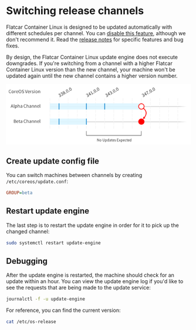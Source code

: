 # Switching release channels

Flatcar Container Linux is designed to be updated automatically with different schedules per channel. You can [disable this feature](update-strategies.md), although we don't recommend it. Read the [release notes](https://flatcar-linux.org/releases) for specific features and bug fixes.

By design, the Flatcar Container Linux update engine does not execute downgrades. If you're switching from a channel with a higher Flatcar Container Linux version than the new channel, your machine won't be updated again until the new channel contains a higher version number.

![Update Timeline](img/update-timeline.png)

## Create update config file

You can switch machines between channels by creating `/etc/coreos/update.conf`:

```ini
GROUP=beta
```

## Restart update engine

The last step is to restart the update engine in order for it to pick up the changed channel:

```sh
sudo systemctl restart update-engine
```

## Debugging

After the update engine is restarted, the machine should check for an update within an hour. You can view the update engine log if you'd like to see the requests that are being made to the update service:

```sh
journalctl -f -u update-engine
```

For reference, you can find the current version:

```sh
cat /etc/os-release
```
